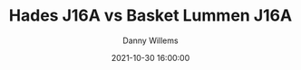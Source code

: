 ---
layout: album
title: Hades J16A vs Basket Lummen J16A
description: Competitie wedstrijd tussen Hades J16A en Basket Lummen J16A.
date: 2021-10-30 16:00:00
cover: /albums/2021-10-30-Hades-G14A-Basket-Lummen-G14B/thumbnails/DPE_0003.jpg
author: Danny Willems
archived: true
pagination: 
  enabled: true
  images: true
  imageLayout: image
  itemsPerPage: 256
---